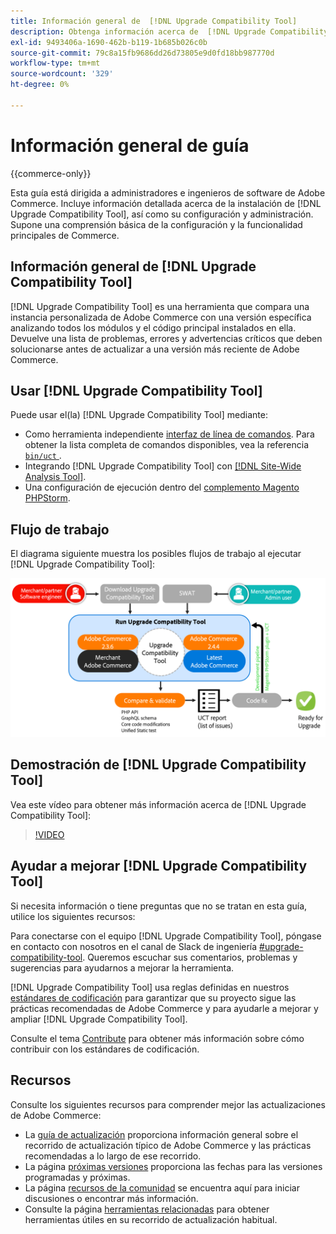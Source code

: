 ```yaml
---
title: Información general de  [!DNL Upgrade Compatibility Tool]
description: Obtenga información acerca de  [!DNL Upgrade Compatibility Tool]  y cómo puede ayudarle con su proyecto de Adobe Commerce.
exl-id: 9493406a-1690-462b-b119-1b685b026c0b
source-git-commit: 79c8a15fb9686dd26d73805e9d0fd18bb987770d
workflow-type: tm+mt
source-wordcount: '329'
ht-degree: 0%

---
```


# Información general de guía

{{commerce-only}}

Esta guía está dirigida a administradores e ingenieros de software de Adobe Commerce. Incluye información detallada acerca de la instalación de [!DNL Upgrade Compatibility Tool], así como su configuración y administración. Supone una comprensión básica de la configuración y la funcionalidad principales de Commerce.

## Información general de [!DNL Upgrade Compatibility Tool]

[!DNL Upgrade Compatibility Tool] es una herramienta que compara una instancia personalizada de Adobe Commerce con una versión específica analizando todos los módulos y el código principal instalados en ella. Devuelve una lista de problemas, errores y advertencias críticos que deben solucionarse antes de actualizar a una versión más reciente de Adobe Commerce.

## Usar [!DNL Upgrade Compatibility Tool]

Puede usar el(la) [!DNL Upgrade Compatibility Tool] mediante:

- Como herramienta independiente [interfaz de línea de comandos](../upgrade-compatibility-tool/run.md). Para obtener la lista completa de comandos disponibles, vea la referencia [`bin/uct` ](../../tools/reference/uct.md).
- Integrando [!DNL Upgrade Compatibility Tool] con [[!DNL Site-Wide Analysis Tool]](../upgrade-compatibility-tool/integrate-analysis-tool.md).
- Una configuración de ejecución dentro del [complemento Magento PHPStorm](../upgrade-compatibility-tool/run-configuration-phpstorm-plugin.md).

## Flujo de trabajo

El diagrama siguiente muestra los posibles flujos de trabajo al ejecutar [!DNL Upgrade Compatibility Tool]:

![[!DNL Upgrade Compatibility Tool] diagrama](../../assets/upgrade-guide/uct-diagram-v5.png)

## Demostración de [!DNL Upgrade Compatibility Tool]

Vea este vídeo para obtener más información acerca de [!DNL Upgrade Compatibility Tool]:

>[!VIDEO](https://video.tv.adobe.com/v/341245?quality=12)

## Ayudar a mejorar [!DNL Upgrade Compatibility Tool]

Si necesita información o tiene preguntas que no se tratan en esta guía, utilice los siguientes recursos:

Para conectarse con el equipo [!DNL Upgrade Compatibility Tool], póngase en contacto con nosotros en el canal de Slack de ingeniería [#upgrade-compatibility-tool](https://magentocommeng.slack.com/archives/C019Y143U9F). Queremos escuchar sus comentarios, problemas y sugerencias para ayudarnos a mejorar la herramienta.

[!DNL Upgrade Compatibility Tool] usa reglas definidas en nuestros [estándares de codificación](https://developer.adobe.com/commerce/php/coding-standards/) para garantizar que su proyecto sigue las prácticas recomendadas de Adobe Commerce y para ayudarle a mejorar y ampliar [!DNL Upgrade Compatibility Tool].

Consulte el tema [Contribute](https://developer.adobe.com/commerce/php/coding-standards/contributing/) para obtener más información sobre cómo contribuir con los estándares de codificación.

## Recursos

Consulte los siguientes recursos para comprender mejor las actualizaciones de Adobe Commerce:

- La [guía de actualización](../overview.md) proporciona información general sobre el recorrido de actualización típico de Adobe Commerce y las prácticas recomendadas a lo largo de ese recorrido.
- La página [próximas versiones](https://experienceleague.adobe.com/en/docs/commerce-operations/release/planning/schedule) proporciona las fechas para las versiones programadas y próximas.
- La página [recursos de la comunidad](https://developer.adobe.com/commerce/contributor/community/) se encuentra aquí para iniciar discusiones o encontrar más información.
- Consulte la página [herramientas relacionadas](../upgrade-compatibility-tool/related-tools.md) para obtener herramientas útiles en su recorrido de actualización habitual.
